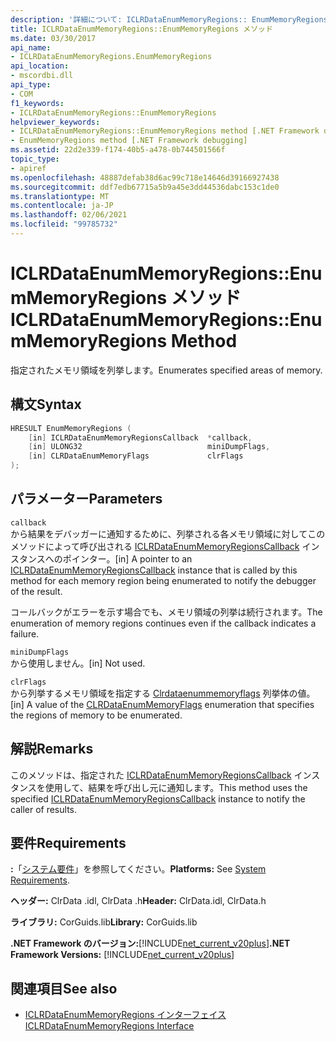 ```yaml
---
description: '詳細について: ICLRDataEnumMemoryRegions:: EnumMemoryRegions メソッド'
title: ICLRDataEnumMemoryRegions::EnumMemoryRegions メソッド
ms.date: 03/30/2017
api_name:
- ICLRDataEnumMemoryRegions.EnumMemoryRegions
api_location:
- mscordbi.dll
api_type:
- COM
f1_keywords:
- ICLRDataEnumMemoryRegions::EnumMemoryRegions
helpviewer_keywords:
- ICLRDataEnumMemoryRegions::EnumMemoryRegions method [.NET Framework debugging]
- EnumMemoryRegions method [.NET Framework debugging]
ms.assetid: 22d2e339-f174-40b5-a478-0b744501566f
topic_type:
- apiref
ms.openlocfilehash: 48887defab38d6ac99c718e14646d39166927438
ms.sourcegitcommit: ddf7edb67715a5b9a45e3dd44536dabc153c1de0
ms.translationtype: MT
ms.contentlocale: ja-JP
ms.lasthandoff: 02/06/2021
ms.locfileid: "99785732"
---
```

# <a name="iclrdataenummemoryregionsenummemoryregions-method"></a><span data-ttu-id="a1a3d-103">ICLRDataEnumMemoryRegions::EnumMemoryRegions メソッド</span><span class="sxs-lookup"><span data-stu-id="a1a3d-103">ICLRDataEnumMemoryRegions::EnumMemoryRegions Method</span></span>

<span data-ttu-id="a1a3d-104">指定されたメモリ領域を列挙します。</span><span class="sxs-lookup"><span data-stu-id="a1a3d-104">Enumerates specified areas of memory.</span></span>  
  
## <a name="syntax"></a><span data-ttu-id="a1a3d-105">構文</span><span class="sxs-lookup"><span data-stu-id="a1a3d-105">Syntax</span></span>  
  
```cpp  
HRESULT EnumMemoryRegions (  
    [in] ICLRDataEnumMemoryRegionsCallback  *callback,  
    [in] ULONG32                            miniDumpFlags,  
    [in] CLRDataEnumMemoryFlags             clrFlags  
);  
```  
  
## <a name="parameters"></a><span data-ttu-id="a1a3d-106">パラメーター</span><span class="sxs-lookup"><span data-stu-id="a1a3d-106">Parameters</span></span>  

 `callback`  
 <span data-ttu-id="a1a3d-107">から結果をデバッガーに通知するために、列挙される各メモリ領域に対してこのメソッドによって呼び出される [ICLRDataEnumMemoryRegionsCallback](iclrdataenummemoryregionscallback-interface.md) インスタンスへのポインター。</span><span class="sxs-lookup"><span data-stu-id="a1a3d-107">[in] A pointer to an [ICLRDataEnumMemoryRegionsCallback](iclrdataenummemoryregionscallback-interface.md) instance that is called by this method for each memory region being enumerated to notify the debugger of the result.</span></span>  
  
 <span data-ttu-id="a1a3d-108">コールバックがエラーを示す場合でも、メモリ領域の列挙は続行されます。</span><span class="sxs-lookup"><span data-stu-id="a1a3d-108">The enumeration of memory regions continues even if the callback indicates a failure.</span></span>  
  
 `miniDumpFlags`  
 <span data-ttu-id="a1a3d-109">から使用しません。</span><span class="sxs-lookup"><span data-stu-id="a1a3d-109">[in] Not used.</span></span>  
  
 `clrFlags`  
 <span data-ttu-id="a1a3d-110">から列挙するメモリ領域を指定する [Clrdataenummemoryflags](clrdataenummemoryflags-enumeration.md) 列挙体の値。</span><span class="sxs-lookup"><span data-stu-id="a1a3d-110">[in] A value of the [CLRDataEnumMemoryFlags](clrdataenummemoryflags-enumeration.md) enumeration that specifies the regions of memory to be enumerated.</span></span>  
  
## <a name="remarks"></a><span data-ttu-id="a1a3d-111">解説</span><span class="sxs-lookup"><span data-stu-id="a1a3d-111">Remarks</span></span>  

 <span data-ttu-id="a1a3d-112">このメソッドは、指定された [ICLRDataEnumMemoryRegionsCallback](iclrdataenummemoryregionscallback-interface.md) インスタンスを使用して、結果を呼び出し元に通知します。</span><span class="sxs-lookup"><span data-stu-id="a1a3d-112">This method uses the specified [ICLRDataEnumMemoryRegionsCallback](iclrdataenummemoryregionscallback-interface.md) instance to notify the caller of results.</span></span>  
  
## <a name="requirements"></a><span data-ttu-id="a1a3d-113">要件</span><span class="sxs-lookup"><span data-stu-id="a1a3d-113">Requirements</span></span>  

 <span data-ttu-id="a1a3d-114">**:**「[システム要件](../../get-started/system-requirements.md)」を参照してください。</span><span class="sxs-lookup"><span data-stu-id="a1a3d-114">**Platforms:** See [System Requirements](../../get-started/system-requirements.md).</span></span>  
  
 <span data-ttu-id="a1a3d-115">**ヘッダー:** ClrData .idl, ClrData .h</span><span class="sxs-lookup"><span data-stu-id="a1a3d-115">**Header:** ClrData.idl, ClrData.h</span></span>  
  
 <span data-ttu-id="a1a3d-116">**ライブラリ:** CorGuids.lib</span><span class="sxs-lookup"><span data-stu-id="a1a3d-116">**Library:** CorGuids.lib</span></span>  
  
 <span data-ttu-id="a1a3d-117">**.NET Framework のバージョン:**[!INCLUDE[net_current_v20plus](../../../../includes/net-current-v20plus-md.md)]</span><span class="sxs-lookup"><span data-stu-id="a1a3d-117">**.NET Framework Versions:** [!INCLUDE[net_current_v20plus](../../../../includes/net-current-v20plus-md.md)]</span></span>  
  
## <a name="see-also"></a><span data-ttu-id="a1a3d-118">関連項目</span><span class="sxs-lookup"><span data-stu-id="a1a3d-118">See also</span></span>

- [<span data-ttu-id="a1a3d-119">ICLRDataEnumMemoryRegions インターフェイス</span><span class="sxs-lookup"><span data-stu-id="a1a3d-119">ICLRDataEnumMemoryRegions Interface</span></span>](iclrdataenummemoryregions-interface.md)

